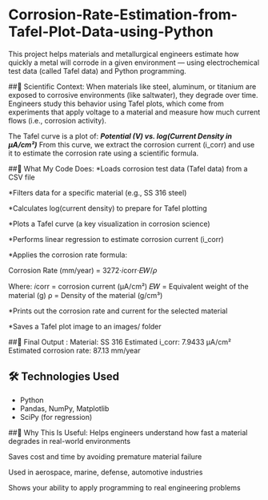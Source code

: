 # Corrosion-Rate-Estimation-from-Tafel-Plot-Data-using-Python
This project helps materials and metallurgical engineers estimate how quickly a metal will corrode in a given environment — using electrochemical test data (called Tafel data) and Python programming.

##🧪 Scientific Context:
When materials like steel, aluminum, or titanium are exposed to corrosive environments (like saltwater), they degrade over time. Engineers study this behavior using Tafel plots, which come from experiments that apply voltage to a material and measure how much current flows (i.e., corrosion activity).

The Tafel curve is a plot of:
 ***Potential (V) vs. log(Current Density in µA/cm²)***
From this curve, we extract the corrosion current (i_corr) and use it to estimate the corrosion rate using a scientific formula.

##🧩 What My Code Does:
*Loads corrosion test data (Tafel data) from a CSV file

*Filters data for a specific material (e.g., SS 316 steel)

*Calculates log(current density) to prepare for Tafel plotting

*Plots a Tafel curve (a key visualization in corrosion science)

*Performs linear regression to estimate corrosion current (i_corr)

*Applies the corrosion rate formula:

  Corrosion Rate (mm/year) = 3272⋅𝑖corr⋅𝐸𝑊/𝜌
     
  Where:
         𝑖corr = corrosion current (µA/cm²)
         𝐸𝑊 = Equivalent weight of the material (g)
         ρ = Density of the material (g/cm³)

*Prints out the corrosion rate and current for the selected material

*Saves a Tafel plot image to an images/ folder

##🧾 Final Output :
Material: SS 316
Estimated i_corr: 7.9433 µA/cm²
Estimated corrosion rate: 87.13 mm/year

## 🛠️ Technologies Used
- Python
- Pandas, NumPy, Matplotlib
- SciPy (for regression)


##🎯 Why This Is Useful:
Helps engineers understand how fast a material degrades in real-world environments

Saves cost and time by avoiding premature material failure

Used in aerospace, marine, defense, automotive industries

Shows your ability to apply programming to real engineering problems


